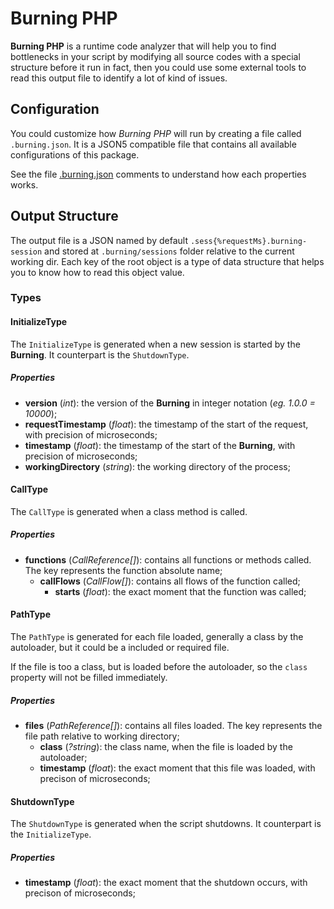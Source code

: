 # Burning PHP

**Burning PHP** is a runtime code analyzer that will help you to find bottlenecks in your script by modifying all source codes with a special structure before it run in fact, then you could use some external tools to read this output file to identify a lot of kind of issues.

## Configuration

You could customize how *Burning PHP* will run by creating a file called `.burning.json`. It is a JSON5 compatible file that contains all available configurations of this package.

See the file [.burning.json](.burning.json) comments to understand how each properties works.

## Output Structure

The output file is a JSON named by default `.sess{%requestMs}.burning-session` and stored at `.burning/sessions` folder relative to the current working dir. Each key of the root object is a type of data structure that helps you to know how to read this object value.

### Types 

#### InitializeType

The `InitializeType` is generated when a new session is started by the **Burning**. It counterpart is the `ShutdownType`.

##### Properties

* **version** (*int*): the version of the **Burning** in integer notation (*eg. 1.0.0 = 10000*);
* **requestTimestamp** (*float*): the timestamp of the start of the request, with precision of microseconds;
* **timestamp** (*float*): the timestamp of the start of the **Burning**, with precision of microseconds;
* **workingDirectory** (*string*): the working directory of the process;

#### CallType

The `CallType` is generated when a class method is called.

##### Properties

* **functions** (*CallReference[]*): contains all functions or methods called. The key represents the function absolute name;
    * **callFlows** (*CallFlow[]*): contains all flows of the function called;
        * **starts** (*float*): the exact moment that the function was called;

#### PathType

The `PathType` is generated for each file loaded, generally a class by the autoloader, but it could be a included or required file.

If the file is too a class, but is loaded before the autoloader, so the `class` property will not be filled immediately. 

##### Properties

* **files** (*PathReference[]*): contains all files loaded. The key represents the file path relative to working directory;
    * **class** (*?string*): the class name, when the file is loaded by the autoloader;
    * **timestamp** (*float*): the exact moment that this file was loaded, with precison of microseconds;

#### ShutdownType

The `ShutdownType` is generated when the script shutdowns. It counterpart is the `InitializeType`.

##### Properties

* **timestamp** (*float*): the exact moment that the shutdown occurs, with precison of microseconds;
